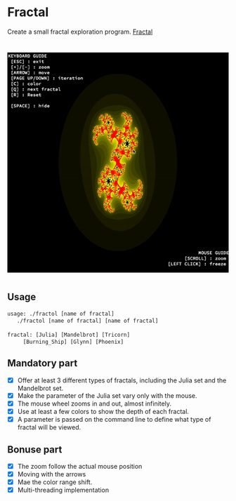 # Fractal
Create a small fractal exploration program.
[Fractal](https://en.wikipedia.org/wiki/Fractal)

#
![](julia.gif)
#

## Usage
    usage: ./fractol [name of fractal]
       ./fractol [name of fractal] [name of fractal]

    fractal: [Julia] [Mandelbrot] [Tricorn]
         [Burning_Ship] [Glynn] [Phoenix]

## Mandatory part
- [x] Offer at least 3 different types of fractals, including the Julia set and the Mandelbrot set.
- [x] Make the parameter of the Julia set vary only with the mouse.
- [x] The mouse wheel zooms in and out, almost infinitely.
- [x] Use at least a few colors to show the depth of each fractal.
- [x] A parameter is passed on the command line to define what type of fractal will be viewed.

## Bonuse part
- [x] The zoom follow the actual mouse position
- [x] Moving with the arrows
- [x] Mae the color range shift.
- [x] Multi-threading implementation
